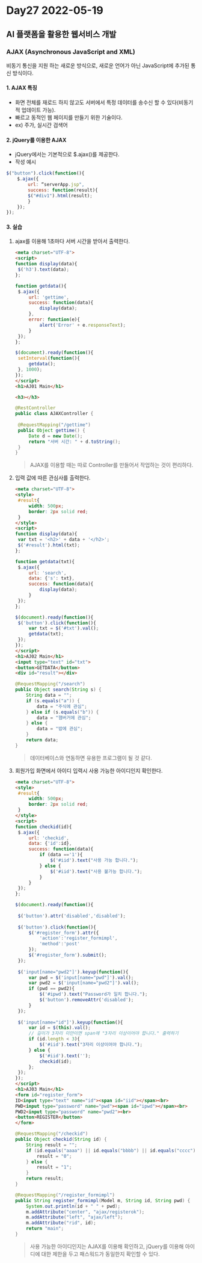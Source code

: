 # Day27 2022-05-19

## AI 플랫폼을 활용한 웹서비스 개발

### AJAX (Asynchronous JavaScript and XML)

비동기 통신을 지원 하는 새로운 방식으로, 새로운 언어가 아닌 JavaScript에 추가된 통신 방식이다.

#### 1. AJAX 특징

- 화면 전체를 재로드 하지 않고도 서버에서 특정 데이터를 송수신 할 수 있다(비동기적 업데이트 가능).
- 빠르고 동적인 웹 페이지를 만들기 위한 기술이다.
- ex) 주가, 실시간 검색어

#### 2. jQuery를 이용한 AJAX

- jQuery에서는 기본적으로 $.ajax()를 제공한다.
- 작성 예시

```javascript
$("button").click(function(){
    $.ajax({
        url: “serverApp.jsp",
        success: function(result){
        $("#div1").html(result);
        }
    });
});
```

#### 3. 실습

1. ajax를 이용해 1초마다 서버 시간을 받아서 출력한다.

   ```html
   <meta charset="UTF-8">
   <script>
   function display(data){
   	$('h3').text(data);
   };
   
   function getdata(){
   	$.ajax({
   		url: 'gettime',
   		success: function(data){
   			display(data);
   		},
   		error: function(e){
   			alert('Error' + e.responseText);
   		}
   	});
   };
   
   $(document).ready(function(){
   	setInterval(function(){
   		getdata();
   	}, 1000);
   });
   </script>
   <h1>AJ01 Main</h1>
   
   <h3></h3>
   ```

   ```java
   @RestController
   public class AJAXController {
   	
   	@RequestMapping("/gettime")
   	public Object gettime() {
   		Date d = new Date();
   		return "서버 시간: " + d.toString();
   	}
   }
   ```

   > AJAX를 이용할 때는 따로 Controller를 만들어서 작업하는 것이 편리하다.

2. 입력 값에 따른 관심사를 출력한다.

   ```html
   <meta charset="UTF-8">
   <style>
   	#result{
   		width: 500px;
   		border: 2px solid red;
   	}
   </style>
   <script>
   function display(data){
   	var txt = '<h2>' + data + '</h2>';
   	$('#result').html(txt);
   };
   
   function getdata(txt){
   	$.ajax({
   		url: 'search',
   		data: {'s': txt},
   		success: function(data){
   			display(data);
   		}
   	});
   };
   
   $(document).ready(function(){
   	$('button').click(function(){
   		var txt = $('#txt').val();
   		getdata(txt);
   	});
   });
   </script>
   <h1>AJ02 Main</h1>
   <input type="text" id="txt">
   <button>GETDATA</button>
   <div id="result"></div>
   ```

   ```java
   @RequestMapping("/search")
   public Object search(String s) {
       String data = "";
       if (s.equals("a")) {
           data = "주식에 관심";
       } else if (s.equals("b")) {
           data = "햄버거에 관심";
       } else {
           data = "밥에 관심";
       }
       return data;
   }
   ```

   > 데이터베이스와 연동하면 유용한 프로그램이 될 것 같다.

3. 회원가입 화면에서 아이디 입력시 사용 가능한 아이디인지 확인한다.

   ```html
   <meta charset="UTF-8">
   <style>
   	#result{
   		width: 500px;
   		border: 2px solid red;
   	}
   </style>
   <script>
   function checkid(id){
   	$.ajax({
   		url: 'checkid',
   		data: {'id':id},
   		success: function(data){
   			if (data =='1'){
   				$('#iid').text("사용 가능 합니다.");
   			} else {
   				$('#iid').text("사용 불가능 합니다.");
   			}
   		}
   	});
   };
   
   $(document).ready(function(){
   	
   	$('button').attr('disabled','disabled');
   	
   	$('button').click(function(){
   		$('#register_form').attr({
   			'action':'register_formimpl',
   			'method':'post'
   		});
   		$('#register_form').submit();
   	});
   	
   	$('input[name="pwd2"]').keyup(function(){
   		var pwd = $('input[name="pwd"]').val();
   		var pwd2 = $('input[name="pwd2"]').val();
   		if (pwd == pwd2){
   			$('#ipwd').text("Password가 일치 합니다.");
   			$('button').removeAttr('disabled');
   		}
   	});
   	
   	$('input[name="id"]').keyup(function(){
   		var id = $(this).val();
   		// 길이가 3자리 미만이면 span에 "3자리 이상이어야 합니다." 출력하기
   		if (id.length < 3){
   			$('#iid').text("3자리 이상이어야 합니다.");
   		} else {
   			$('#iid').text('');
   			checkid(id);
   		};
   	});
   });
   </script>
   <h1>AJ03 Main</h1>
   <form id="register_form">
   ID<input type="text" name="id"><span id="iid"></span><br>
   PWD<input type="password" name="pwd"><span id="ipwd"></span><br>
   PWD2<input type="password" name="pwd2"><br>
   <button>REGISTER</button>
   </form>
   ```

   ```java
   @RequestMapping("/checkid")
   public Object checkid(String id) {
       String result = "";
       if (id.equals("aaaa") || id.equals("bbbb") || id.equals("cccc")) {
           result = "0";
       } else {
           result = "1";
       }
       return result;
   }
   ```

   ```java
   @RequestMapping("/register_formimpl")
   public String register_formimpl(Model m, String id, String pwd) {
       System.out.println(id + " " + pwd);
       m.addAttribute("center", "ajax/registerok");
       m.addAttribute("left", "ajax/left");
       m.addAttribute("rid", id);
       return "main";
   }
   ```

   > 사용 가능한 아이디인지는 AJAX를 이용해 확인하고, jQuery를 이용해 아이디에 대한 제한을 두고 패스워드가 동일한지 확인할 수 있다.

